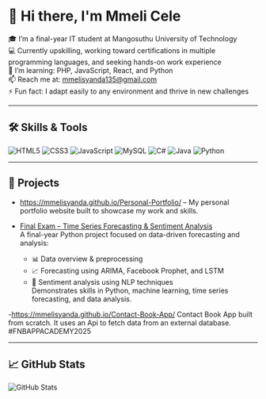 # 👋 Hi there, I'm Mmeli Cele

🎓 I’m a final-year IT student at Mangosuthu University of Technology  
💻 Currently upskilling, working toward certifications in multiple programming languages, and seeking hands-on work experience  
🌱 I’m learning: PHP, JavaScript, React, and Python  
📫 Reach me at: mmelisyanda135@gmail.com  
⚡ Fun fact: I adapt easily to any environment and thrive in new challenges

---

## 🛠️ Skills & Tools

![HTML5](https://img.shields.io/badge/HTML5-E34F26?logo=html5&logoColor=white)
![CSS3](https://img.shields.io/badge/CSS3-1572B6?logo=css3&logoColor=white)
![JavaScript](https://img.shields.io/badge/JavaScript-F7DF1E?logo=javascript&logoColor=black)
![MySQL](https://img.shields.io/badge/MySQL-00000F?logo=mysql&logoColor=white)
![C#](https://img.shields.io/badge/C%23-239120?logo=c-sharp&logoColor=white)
![Java](https://img.shields.io/badge/Java-ED8B00?logo=java&logoColor=white)
![Python](https://img.shields.io/badge/Python-3776AB?logo=python&logoColor=white)

---

## 📂 Projects

- https://mmelisyanda.github.io/Personal-Portfolio/ – My personal portfolio website built to showcase my work and skills.

- [Final Exam – Time Series Forecasting & Sentiment Analysis](https://github.com/MmeliSyanda/Final-Exam-M-CELE)  
  A final-year Python project focused on data-driven forecasting and analysis:
  - 📊 Data overview & preprocessing  
  - 📈 Forecasting using ARIMA, Facebook Prophet, and LSTM  
  - 🧠 Sentiment analysis using NLP techniques  
  Demonstrates skills in Python, machine learning, time series forecasting, and data analysis.

-https://mmelisyanda.github.io/Contact-Book-App/
Contact Book App built from scratch. It uses an Api to fetch data from an external database.
#FNBAPPACADEMY2025

---

## 📈 GitHub Stats

![GitHub Stats](https://github-readme-stats.vercel.app/api?username=MmeliSyanda&show_icons=true&theme=tokyonight)
